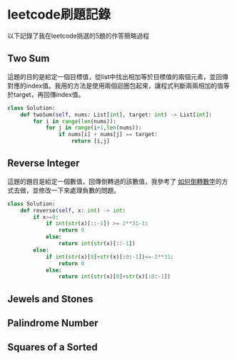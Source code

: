 # leetcode刷題記錄
以下記錄了我在leetcode挑選的5題的作答簡略過程

## Two Sum
這題的目的是給定一個目標值，從list中找出相加等於目標值的兩個元素，並回傳對應的index值。我用的方法是使用兩個迴圈包起來，讓程式判斷兩兩相加的值等於target，再回傳index值。
```python
class Solution:
    def twoSum(self, nums: List[int], target: int) -> List[int]:
        for i in range(len(nums)):
            for j in range(i+1,len(nums)):
                if nums[i] + nums[j] == target:
                    return [i,j]
```
## Reverse Integer
這題的題目是給定一個數值，回傳倒轉過的該數值，我參考了 [如何倒轉數字](https://www.quora.com/How-can-I-reverse-a-number-using-Python)的方式去做，並修改一下來處理負數的問題。
```python
class Solution:
    def reverse(self, x: int) -> int:
        if x>=0:
            if int(str(x)[::-1]) >= 2**31-1:
                return 0
            else:
                return int(str(x)[::-1])
        else:
            if int(str(x)[0]+str(x)[:0:-1])<=-2**31:
                return 0
            else:
                return int(str(x)[0]+str(x)[:0:-1])
```
## Jewels and Stones

## Palindrome Number

## Squares of a Sorted
